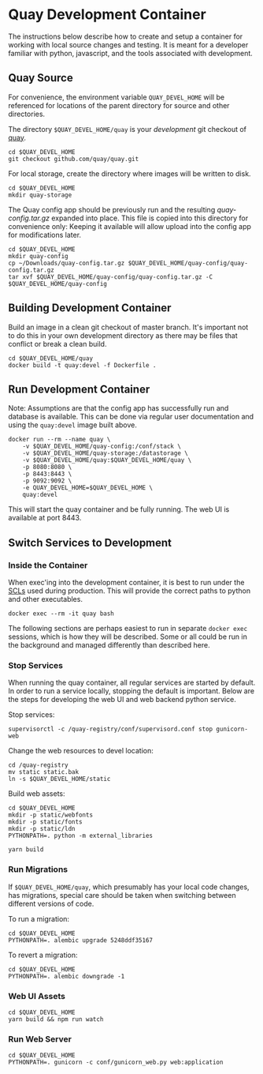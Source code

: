 # Quay Development Container

The instructions below describe how to create and setup a container for working with local source changes and testing. It is meant for a developer familiar with python, javascript, and the tools associated with development.

## Quay Source

For convenience, the environment variable `QUAY_DEVEL_HOME` will be referenced for locations of the parent directory for source and other directories.

The directory `$QUAY_DEVEL_HOME/quay` is your _development_ git checkout of [quay](https://github.com/quay/quay).
```
cd $QUAY_DEVEL_HOME
git checkout github.com/quay/quay.git
```

For local storage, create the directory where images will be written to disk.
```
cd $QUAY_DEVEL_HOME
mkdir quay-storage
```

The Quay config app should be previously run and the resulting _quay-config.tar.gz_ expanded into place. This file is copied into this directory for convenience only: Keeping it available will allow upload into the config app for modifications later.
```
cd $QUAY_DEVEL_HOME
mkdir quay-config
cp ~/Downloads/quay-config.tar.gz $QUAY_DEVEL_HOME/quay-config/quay-config.tar.gz
tar xvf $QUAY_DEVEL_HOME/quay-config/quay-config.tar.gz -C $QUAY_DEVEL_HOME/quay-config
```

## Building Development Container

Build an image in a clean git checkout of master branch. It's important not to do this in your own development directory as there may be files that conflict or break a clean build.
```
cd $QUAY_DEVEL_HOME/quay
docker build -t quay:devel -f Dockerfile .
```

## Run Development Container

Note: Assumptions are that the config app has successfully run and database is available. This can be done via regular user documentation and using the `quay:devel` image built above.

```
docker run --rm --name quay \
    -v $QUAY_DEVEL_HOME/quay-config:/conf/stack \
    -v $QUAY_DEVEL_HOME/quay-storage:/datastorage \
    -v $QUAY_DEVEL_HOME/quay:$QUAY_DEVEL_HOME/quay \
    -p 8080:8080 \
    -p 8443:8443 \
    -p 9092:9092 \
    -e QUAY_DEVEL_HOME=$QUAY_DEVEL_HOME \
    quay:devel
```

This will start the quay container and be fully running. The web UI is available at port 8443.

## Switch Services to Development

### Inside the Container

When exec'ing into the development container, it is best to run under the [SCLs](https://www.softwarecollections.org) used during production. This will provide the correct paths to python and other executables.

```
docker exec --rm -it quay bash
```

The following sections are perhaps easiest to run in separate `docker exec` sessions, which is how they will be described. Some or all could be run in the background and managed differently than described here.

### Stop Services

When running the quay container, all regular services are started by default. In order to run a service locally, stopping the default is important. Below are the steps for developing the web UI and web backend python service.

Stop services:
```
supervisorctl -c /quay-registry/conf/supervisord.conf stop gunicorn-web
```

Change the web resources to devel location:
```
cd /quay-registry
mv static static.bak
ln -s $QUAY_DEVEL_HOME/static
```

Build web assets:
```
cd $QUAY_DEVEL_HOME
mkdir -p static/webfonts
mkdir -p static/fonts
mkdir -p static/ldn
PYTHONPATH=. python -m external_libraries

yarn build
```

### Run Migrations

If `$QUAY_DEVEL_HOME/quay`, which presumably has your local code changes, has migrations, special care should be taken when switching between different versions of code.

To run a migration:
```
cd $QUAY_DEVEL_HOME
PYTHONPATH=. alembic upgrade 5248ddf35167
```

To revert a migration:
```
cd $QUAY_DEVEL_HOME
PYTHONPATH=. alembic downgrade -1
```

### Web UI Assets

```
cd $QUAY_DEVEL_HOME
yarn build && npm run watch
```

### Run Web Server
```
cd $QUAY_DEVEL_HOME
PYTHONPATH=. gunicorn -c conf/gunicorn_web.py web:application
```
